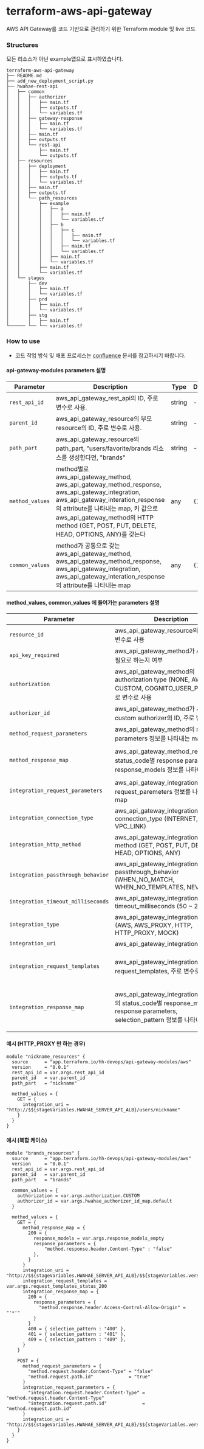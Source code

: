 # terraform-aws-api-gateway
AWS API Gateway를 코드 기반으로 관리하기 위한 Terraform module 및 live 코드

### Structures
모든 리소스가 아닌 example앱으로 표시하였습니다.
```
terraform-aws-api-gateway
├── README.md
├── add_new_deployment_script.py
├── hwahae-rest-api
│   ├── common
│   │   ├── authorizer
│   │   │   ├── main.tf
│   │   │   ├── outputs.tf
│   │   │   └── variables.tf
│   │   ├── gateway-response
│   │   │   ├── main.tf
│   │   │   └── variables.tf
│   │   ├── main.tf
│   │   ├── outputs.tf
│   │   └── rest-api
│   │       ├── main.tf
│   │       └── outputs.tf
│   ├── resources
│   │   ├── deployment
│   │   │   ├── main.tf
│   │   │   ├── outputs.tf
│   │   │   └── variables.tf
│   │   ├── main.tf
│   │   ├── outputs.tf
│   │   └── path_resources
│   │       ├── example
│   │       │   ├── a
│   │       │   │   ├── main.tf
│   │       │   │   └── variables.tf
│   │       │   ├── b
│   │       │   │   ├── c
│   │       │   │   │   ├── main.tf
│   │       │   │   │   └── variables.tf
│   │       │   │   ├── main.tf
│   │       │   │   └── variables.tf
│   │       │   ├── main.tf
│   │       │   └── variables.tf
│   │       ├── main.tf
│   │       └── variables.tf
│   └── stages
│       ├── dev
│       │   ├── main.tf
│       │   └── variables.tf
│       ├── prd
│       │   ├── main.tf
│       │   └── variables.tf
│       ├── stg
│       │   ├── main.tf
└────── └── └── variables.tf

```


### How to use
- 코드 작업 방식 및 배포 프로세스는 [confluence](https://birdview.atlassian.net/wiki/spaces/HWAH/pages/3438379118/Terraform+Api+Gateway) 문서를 참고하시기 바랍니다.

#### api-gateway-modules parameters 설명

| Parameter                          | Description                                                                                                                                                                                                                                          | Type                                                                                                                                          | Default           | Example                                                                                                                                                                                                                                                                                                                                                  |
|------------------------------------|------------------------------------------------------------------------------------------------------------------------------------------------------------------------------------------------------------------------------------------------------|-----------------------------------------------------------------------------------------------------------------------------------------------|-------------------|----------------------------------------------------------------------------------------------------------------------------------------------------------------------------------------------------------------------------------------------------------------------------------------------------------------------------------------------------------|
| `rest_api_id`                      | aws_api_gateway_rest_api의 ID, 주로 변수로 사용.                                                                                                                                                                                                             | string                                                                                                                                        | -                 | `var.rest_api_id`                                                                                                                                                                                                                                                                                                                                        |
| `parent_id`                        | aws_api_gateway_resource의 부모 resource의 ID, 주로 변수로 사용.                                                                                                                                                                                                | string                                                                                                                                        | -                 | `var.parent_id`                                                                                                                                                                                                                                                                                                                                          |
| `path_part`                        | aws_api_gateway_resource의 path_part, "users/favorite/brands 리소스를 생성한다면, "brands"                                                                                                                                                                     | string                                                                                                                                        | -                 | `"users"`                                                                                                                                                                                                                                                                                                                                                |
| `method_values`                    | method별로 aws_api_gateway_method, aws_api_gateway_method_response, aws_api_gateway_integration, aws_api_gateway_interation_response의 attribute를 나타내는 map, 키 값으로 aws_api_gateway_method의 HTTP method (GET, POST, PUT, DELETE, HEAD, OPTIONS, ANY)를 갖는다 | any                                                                                                                                           | `{}`              | `{GET = { ... }, POST = { ... }}`                                                                                                                                                                                                                                                                                                                        |
| `common_values`                    | method가 공통으로 갖는 aws_api_gateway_method, aws_api_gateway_method_response, aws_api_gateway_integration, aws_api_gateway_interation_response의 attribute를 나타내는 map                                                                                       | any                                                                                                                                           | `{}`              | `{ response_models = {...} }`                                                                                                                                                                                                                                                                                                                            |

#### method_values, common_values 에 들어가는 parameters 설명

| Parameter                          | Description                                                                                                             | Type                                                                                                                                          | Default           | Example                                                                                                                                                                                                                                                                                                                                                  |
|------------------------------------|-------------------------------------------------------------------------------------------------------------------------|-----------------------------------------------------------------------------------------------------------------------------------------------|-------------------|----------------------------------------------------------------------------------------------------------------------------------------------------------------------------------------------------------------------------------------------------------------------------------------------------------------------------------------------------------|
| `resource_id`                      | aws_api_gateway_resource의 ID, 주로 변수로 사용                                                                                 | string                                                                                                                                        | -                 | `var.resource_id`                                                                                                                                                                                                                                                                                                                                        |
| `api_key_required`                 | aws_api_gateway_method가 ApiKey를 필요로 하는지 여부                                                                              | bool                                                                                                                                          | `false`           | `true`                                                                                                                                                                                                                                                                                                                                                   |
| `authorization`                    | aws_api_gateway_method의 authorization type (NONE, AWS_IAM, CUSTOM, COGNITO_USER_POOLS), 주로 변수로 사용                       | string                                                                                                                                        | `"NONE"`          | `var.args.authorization.CUSTOM`                                                                                                                                                                                                                                                                                                                          |
| `authorizer_id`                    | aws_api_gateway_method가 사용하는 custom authorizer의 ID, 주로 변수로 사용                                                           | string                                                                                                                                        | -                 | `var.args.hwahae_authorizer_id_map.default`                                                                                                                                                                                                                                                                                                              |
| `method_request_parameters`        | aws_api_gateway_method의 request parameters 정보를 나타내는 map                                                                 | map(string)                                                                                                                                   | -                 | `{"method.request.querystring.userId" = "false"}`                                                                                                                                                                                                                                                                                                        |
| `method_response_map`              | aws_api_gateway_method_response의 status_code별 response parameters, response_models 정보를 나타내는 map                         | map(object({response_parameters = optional(map(string)) response_models = optional(map(string))}))                                            | -                 | `{ 200 = { response_parameters = { ... } } }`                                                                                                                                                                                                                                                                                                            |
| `integration_request_parameters`   | aws_api_gateway_integration의 request_paremeters 정보를 나타내는 map                                                            | map(string)                                                                                                                                   | -                 | `{"integration.request.path.award_id" = "method.request.path.award_id"}`                                                                                                                                                                                                                                                                                 |
| `integration_connection_type`      | aws_api_gateway_integration의 connection_type (INTERNET, VPC_LINK)                                                       | string                                                                                                                                        | `"INTERNET"`      | `"INTERNET"`                                                                                                                                                                                                                                                                                                                                             |
| `integration_http_method`          | aws_api_gateway_integration의 HTTP method (GET, POST, PUT, DELETE, HEAD, OPTIONS, ANY)                                   | string                                                                                                                                        | -                 | `"POST"`                                                                                                                                                                                                                                                                                                                                                 |
| `integration_passthrough_behavior` | aws_api_gateway_integration의 passthrough_behavior (WHEN_NO_MATCH, WHEN_NO_TEMPLATES, NEVER)                             | string                                                                                                                                        | `"WHEN_NO_MATCH"` | `"WHEN_NO_MATCH"`                                                                                                                                                                                                                                                                                                                                        |
| `integration_timeout_milliseconds` | aws_api_gateway_integration의 timeout_milliseconds (50 ~ 29000)                                                          | number                                                                                                                                        | `29000`           | `5000`                                                                                                                                                                                                                                                                                                                                                   |
| `integration_type`                 | aws_api_gateway_integration의 type (AWS, AWS_PROXY, HTTP, HTTP_PROXY, MOCK)                                              | string                                                                                                                                        | `"HTTP_PROXY"`    | `"HTTP"`                                                                                                                                                                                                                                                                                                                                                 |
| `integration_uri`                  | aws_api_gateway_integration의 uri                                                                                        | string                                                                                                                                        | -                 | `"http://$${stageVariables.HWAHAE_SERVER_API_ALB}/$${stageVariables.version}/braze/user/attribute"`                                                                                                                                                                                                                                                      |
| `integration_request_templates`    | aws_api_gateway_integration의 request_templates, 주로 변수로 사용                                                               | map(string)                                                                                                                                   | -                 | `var.args.request_templates_status_200`, `{ "application/json" = "#set($$HwahaeLegacyRequestOverride = \"1\")\n#set($$HwahaeLegacyRequest = $$input.params('hwahae-legacy-request'))\n$$input.json(\"$$\")\n#if($$HwahaeLegacyRequest == \"\")\n  #set($$context.requestOverride.header.hwahae-legacy-request = $$HwahaeLegacyRequestOverride)\n#end" }` |
| `integration_response_map`         | aws_api_gateway_integration_response의 status_code별 response_models, response parameters, selection_pattern 정보를 나타내는 map | map(object({response_models     = optional(map(string)) response_parameters = optional(map(string)) selection_pattern   = optional(string)})) | -                 | `{ 200 = { selection_pattern = "pattern1", response_models = { ... } } }`                                                                                                                                                                                                                                                                                |



#### 예시 (HTTP_PROXY 만 하는 경우)
```hcl
module "nickname_resources" {
  source      = "app.terraform.io/hh-devops/api-gateway-modules/aws"
  version     = "0.0.1"
  rest_api_id = var.args.rest_api_id
  parent_id   = var.parent_id
  path_part   = "nickname"

  method_values = {
    GET = {
      integration_uri = "http://$${stageVariables.HWAHAE_SERVER_API_ALB}/users/nickname"
    }
  }
}
```
#### 예시 (복합 케이스) 
```hcl
module "brands_resources" {
  source      = "app.terraform.io/hh-devops/api-gateway-modules/aws"
  version     = "0.0.1"
  rest_api_id = var.args.rest_api_id
  parent_id   = var.parent_id
  path_part   = "brands"
  
  common_values = {
    authorization = var.args.authorization.CUSTOM
    authorizer_id = var.args.hwahae_authorizer_id_map.default
  }

  method_values = {
    GET = {
      method_response_map = {
        200 = {
          response_models = var.args.response_models_empty
          response_parameters = {
              "method.response.header.Content-Type" : "false"
          },
        }
      }
      integration_uri = "http://$${stageVariables.HWAHAE_SERVER_API_ALB}/$${stageVariables.version}/search/brands"
      integration_request_templates = var.args.request_templates_status_200
      integration_response_map = {
        200 = {
          response_parameters = {
            "method.response.header.Access-Control-Allow-Origin" = "'*'"
          }
        }
        400 = { selection_pattern : "400" },
        401 = { selection_pattern : "401" },
        409 = { selection_pattern : "409" },
      }
    }
    
    POST = {
      method_request_parameters = {
        "method.request.header.Content-Type" = "false"
        "method.request.path.id"             = "true"
      }
      integration_request_parameters = {
        "integration.request.header.Content-Type" = "method.request.header.Content-Type"
        "integration.request.path.id"             = "method.request.path.id"
      }
      integration_uri = "http://$${stageVariables.HWAHAE_SERVER_API_ALB}/$${stageVariables.version}/search/brands2"
    }
  }
}



```
